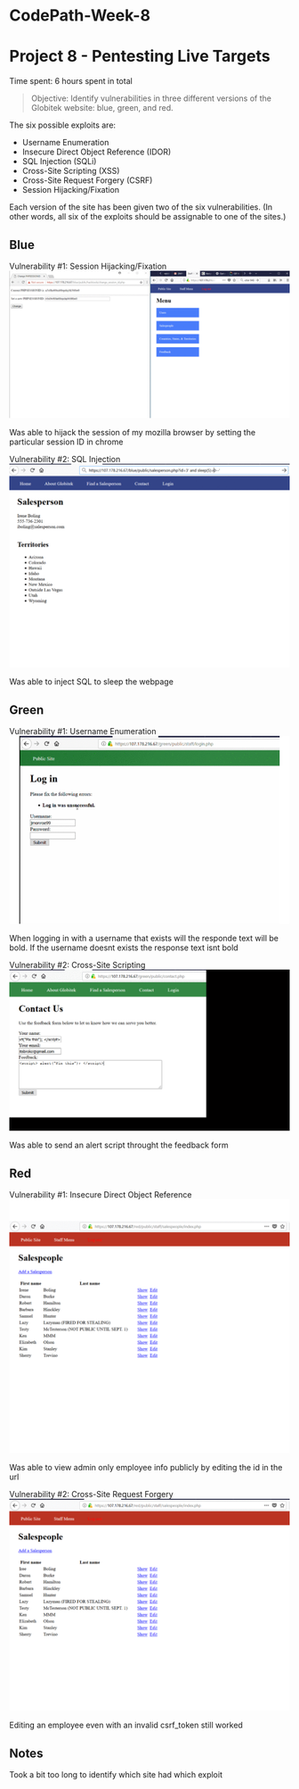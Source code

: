 # CodePath-Week-8

# Project 8 - Pentesting Live Targets

Time spent: 6 hours spent in total

> Objective: Identify vulnerabilities in three different versions of the Globitek website: blue, green, and red.

The six possible exploits are:
* Username Enumeration
* Insecure Direct Object Reference (IDOR)
* SQL Injection (SQLi)
* Cross-Site Scripting (XSS)
* Cross-Site Request Forgery (CSRF)
* Session Hijacking/Fixation

Each version of the site has been given two of the six vulnerabilities. (In other words, all six of the exploits should be assignable to one of the sites.)

## Blue

Vulnerability #1: Session Hijacking/Fixation
<img src='https://github.com/mster0103/CodePath-Week-8/blob/master/Gifs/Session%20Hijacking.gif' title='Video Walkthrough' width='' alt='Video Walkthrough' />

Was able to hijack the session of my mozilla browser by setting the particular session ID in chrome


Vulnerability #2: SQL Injection
<img src='https://github.com/mster0103/CodePath-Week-8/blob/master/Gifs/SQL%20Injection.gif' title='Video Walkthrough' width='' alt='Video Walkthrough' />

Was able to inject SQL to sleep the webpage

## Green

Vulnerability #1: Username Enumeration
<img src='https://github.com/mster0103/CodePath-Week-8/blob/master/Gifs/Username%20Enumeration.gif' title='Video Walkthrough' width='' alt='Video Walkthrough' />

When logging in with a username that exists will the responde text will be bold. If the username doesnt exists the response text isnt bold

Vulnerability #2: Cross-Site Scripting
<img src='https://github.com/mster0103/CodePath-Week-8/blob/master/Gifs/Cross-Site%20Scripting.gif' title='Video Walkthrough' width='' alt='Video Walkthrough' />

Was able to send an alert script throught the feedback form


## Red

Vulnerability #1: Insecure Direct Object Reference<img src='https://github.com/mster0103/CodePath-Week-8/blob/master/Gifs/Insecure%20Direct%20Object%20Reference.gif' title='Video Walkthrough' width='' alt='Video Walkthrough' />

Was able to view admin only employee info publicly by editing the id in the url

Vulnerability #2: Cross-Site Request Forgery
<img src='https://github.com/mster0103/CodePath-Week-8/blob/master/Gifs/Cross-Site%20Request%20Forgery.gif' title='Video Walkthrough' width='' alt='Video Walkthrough' />

Editing an employee even with an invalid csrf_token still worked


## Notes

Took a bit too long to identify which site had which exploit

